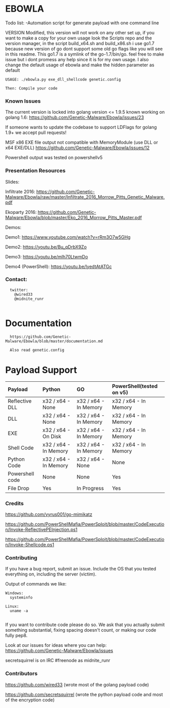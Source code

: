 # EBOWLA
Todo list:
-Automation script for generate payload with one command line


VERSION Modified, this version will not work on any other set up, if you want to make a copy for your own usage look the Scripts repo and the version manager, in the script build_x64.sh and build_x86.sh i use go1.7 because new version of go dont support some old go flags like you will see in this readme. This go1.7 is a symlink of the go-1.7/bin/go. feel free to make issue but i dont promess any help since it is for my own usage.
I also change the default usage of ebowla and make the hidden parameter as default

```
USAGE: ./ebowla.py exe_dll_shellcode genetic.config

Then: Compile your code
```

### Known Issues

The current version is locked into golang version <= 1.9.5 known working on golang 1.6: https://github.com/Genetic-Malware/Ebowla/issues/23

If someone wants to update the codebase to support LDFlags for golang 1.9+ we accept pull requests!


MSF x86 EXE file output not compatible with MemoryModule (use DLL or x64 EXE/DLL)
https://github.com/Genetic-Malware/Ebowla/issues/12

Powershell output was tested on powershellv5


### Presentation Resources

Slides:

Infiltrate 2016: https://github.com/Genetic-Malware/Ebowla/raw/master/Infiltrate_2016_Morrow_Pitts_Genetic_Malware.pdf

Ekoparty 2016: https://github.com/Genetic-Malware/Ebowla/blob/master/Eko_2016_Morrow_Pitts_Master.pdf

Demos:

Demo1:
https://www.youtube.com/watch?v=rRm3O7w5GHg

Demo2:
https://youtu.be/Bu_qDrbX9Zo

Demo3:
https://youtu.be/mlh70LtwmDo

Demo4 (PowerShell):
https://youtu.be/lyedtAtATGc


### Contact:
```
  twitter:
    @wired33
    @midnite_runr
    
```

# Documentation

```
  https://github.com/Genetic-Malware/Ebowla/blob/master/documentation.md
  
  Also read genetic.config

```

# Payload Support

|Payload|Python|GO|PowerShell(tested on v5)
|:-----|:-----|:----|:----|
|Reflective DLL| x32 / x64 - None| x32 / x64 - In Memory| x32 / x64 - In Memory|
|DLL| x32 / x64 - None| x32 / x64 - In Memory| x32 / x64 - In Memory|
|EXE| x32 / x64 - On Disk| x32 / x64 - In Memory| x32 / x64 - In Memory|
|Shell Code| x32 / x64 - In Memory| x32 / x64 - In Memory|  x32 / x64 - In Memory|
|Python Code| x32 / x64 - In Memory| x32 / x64 - None| None|
|Powershell code|None|None|Yes|
|File Drop| Yes | In Progress | Yes |
### Credits

https://github.com/vyrus001/go-mimikatz

https://github.com/PowerShellMafia/PowerSploit/blob/master/CodeExecution/Invoke-ReflectivePEInjection.ps1

https://github.com/PowerShellMafia/PowerSploit/blob/master/CodeExecution/Invoke-Shellcode.ps1


### Contributing

If you have a bug report, submit an issue.  Include the OS that you tested everything on, including the server (victim).

Output of commands we like:
```
Windows:
  systeminfo
  
Linux:
  uname -a
  
```

If you want to contribute code please do so.  We ask that you actually submit something substantial, fixing spacing doesn't count, or making our code fully pep8.  

Look at our issues for ideas where you can help: https://github.com/Genetic-Malware/Ebowla/issues

secretsquirrel is on IRC #freenode as midnite_runr


### Contributors

https://github.com/wired33 (wrote most of the golang payload code)

https://github.com/secretsquirrel (wrote the python payload code and most of the encryption code)


